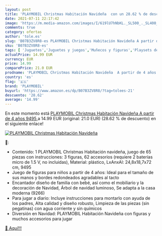 ```yaml
---
layout: post
title: 'PLAYMOBIL Christmas Habitación Navideña  con un 28.62 % de descuento'
date: 2021-07-11 22:17:42
image: 'https://m.media-amazon.com/images/I/619lU7hNbKL._SL500_._SL400_.jpg'
comments: true
category: ofertas
author: 'tole.es'
slug: 'B07B3ZV8R8-es PLAYMOBIL Christmas Habitación Navideña A partir de 4 años...'
sku: 'B07B3ZV8R8-es'
tags: [ 'Juguetes','Juguetes y juegos','Muñecos y figuras','Playsets de figuras de juguete para niños','playmobil', ]
actualPrice: 14.99 EUR
currency: EUR
price: 14.99
comparePrice: 21.0 EUR
prodname: 'PLAYMOBIL Christmas Habitación Navideña  A partir de 4 años  9495 '
country: 'es'
flag: '🇪🇸'
brand: 'PLAYMOBIL'
buyurl: 'https://www.amazon.es/dp/B07B3ZV8R8/?tag=tolees-21'
descuento: '28.62'
average: '14.99'
---
```


En este momento está [PLAYMOBIL Christmas Habitación Navideña  A partir de 4 años  9495 ](https://www.amazon.es/dp/B07B3ZV8R8/?tag=tolees-21) a 14.99 EUR (original: 21.0 EUR) (28.62 %  de descuento) en el siguiente enlace!

[![PLAYMOBIL Christmas Habitación Navideña ](https://m.media-amazon.com/images/I/619lU7hNbKL._SL500_._SL400_.jpg)](https://www.amazon.es/dp/B07B3ZV8R8/?tag=tolees-21)

🔎:

- Contenido: 1 PLAYMOBIL Christmas Habitación navideña, juego de 65 piezas con instrucciones: 3 figuras, 62 accesorios (requiere 2 baterías micro de 1.5 V, no incluidas), Material: plástico, LxAnxAl: 24,8x18,7x72 cm, 9495
- Juego de figuras para niños a partir de 4 años: Ideal para el tamaño de sus manos y bordes redondeados agradables al tacto
- Encantador diseño de familia con bebé, así como el mobiliario y la decoración de Navidad, Árbol de navidad luminoso, Se adapta a la casa moderna (9266)
- Para jugar a diario: Incluye instrucciones para montarlo con ayuda de los padres, Alta calidad y diseño robusto, Limpieza de las piezas (sin pegatinas) con agua corriente y sin químicos
- Diversión en Navidad: PLAYMOBIL Habitación Navideña con figuras y muchos accesorios para jugar

[🛒 Aquí!!!](https://www.amazon.es/dp/B07B3ZV8R8/?tag=tolees-21)

